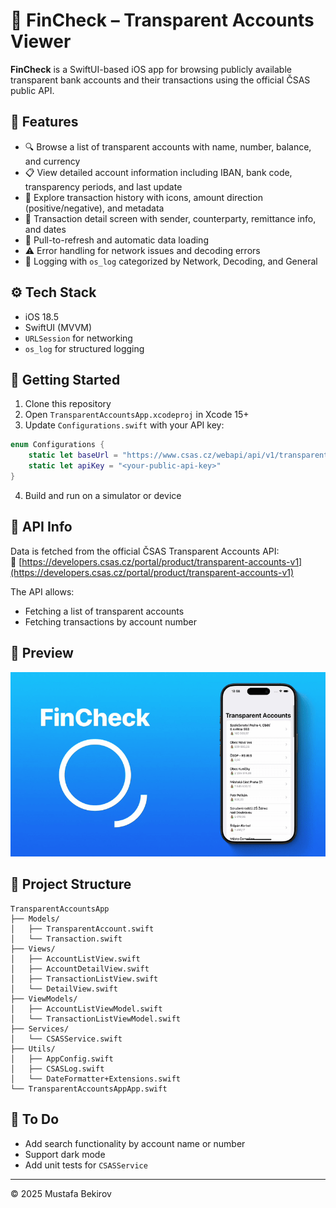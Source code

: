 # 🏦 FinCheck – Transparent Accounts Viewer

**FinCheck** is a SwiftUI-based iOS app for browsing publicly available transparent bank accounts and their transactions using the official ČSAS public API.

## 📱 Features

- 🔍 Browse a list of transparent accounts with name, number, balance, and currency
- 📋 View detailed account information including IBAN, bank code, transparency periods, and last update
- 💸 Explore transaction history with icons, amount direction (positive/negative), and metadata
- 🔎 Transaction detail screen with sender, counterparty, remittance info, and dates
- 🔄 Pull-to-refresh and automatic data loading
- ⚠️ Error handling for network issues and decoding errors
- 🧩 Logging with `os_log` categorized by Network, Decoding, and General

## ⚙️ Tech Stack

- iOS 18.5
- SwiftUI (MVVM)
- `URLSession` for networking
- `os_log` for structured logging

## 🚀 Getting Started

1. Clone this repository
2. Open `TransparentAccountsApp.xcodeproj` in Xcode 15+
3. Update `Configurations.swift` with your API key:

```swift
enum Configurations {
    static let baseUrl = "https://www.csas.cz/webapi/api/v1/transparentAccounts"
    static let apiKey = "<your-public-api-key>"
}
```

4. Build and run on a simulator or device

## 🔐 API Info

Data is fetched from the official ČSAS Transparent Accounts API:  
🔗 [https://developers.csas.cz/portal/product/transparent-accounts-v1](https://developers.csas.cz/portal/product/transparent-accounts-v1)

The API allows:
- Fetching a list of transparent accounts
- Fetching transactions by account number

## 🧪 Preview

![FinCheck App](https://github.com/mustafos/mustafos/blob/master/assets/fincheck.gif)

## 📁 Project Structure

```
TransparentAccountsApp
├── Models/
│   ├── TransparentAccount.swift
│   └── Transaction.swift
├── Views/
│   ├── AccountListView.swift
│   ├── AccountDetailView.swift
│   ├── TransactionListView.swift
│   └── DetailView.swift
├── ViewModels/
│   ├── AccountListViewModel.swift
│   └── TransactionListViewModel.swift
├── Services/
│   └── CSASService.swift
├── Utils/
│   ├── AppConfig.swift
│   ├── CSASLog.swift
│   └── DateFormatter+Extensions.swift
└── TransparentAccountsAppApp.swift
```

## 🧹 To Do

- Add search functionality by account name or number
- Support dark mode
- Add unit tests for `CSASService`

---

© 2025 Mustafa Bekirov
